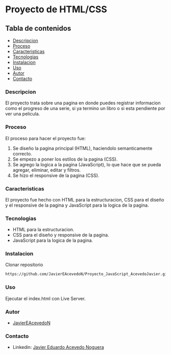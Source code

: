 # Proyecto de HTML/CSS
## Tabla de contenidos
- [Descripcion](#descripcion)
- [Proceso](#proceso)
- [Caracteristicas](#caracteristicas)
- [Tecnologias](#tecnologias)
- [Instalacion](#instalacion)
- [Uso](#uso)
- [Autor](#autor)
- [Contacto](#contacto)
### Descripcion
El proyecto trata sobre una pagina en donde puedes registrar informacion como el progreso de una serie, si ya termino un libro o si esta pendiente por ver una pelicula.
### Proceso
El proceso para hacer el proyecto fue:
1. Se diseño la pagina principal (HTML), haciendolo semanticamente correcto.
2. Se empezo a poner los estilos de la pagina (CSS).
4. Se agrego la logica a la pagina (JavaScript), lo que hace que se pueda agregar, eliminar, editar y filtros.
3. Se hizo el responsive de la pagina (CSS).
### Caracteristicas
El proyecto fue hecho con HTML para la estructuracion, CSS para el diseño y el responsive de la pagina y JavaScript para la logica de la pagina.
### Tecnologias
- HTML para la estructuracion.
- CSS para el diseño y responsive de la pagina.
- JavaScript para la logica de la pagina.
### Instalacion
Clonar repositorio
```sh
https://github.com/JavierEAcevedoN/Proyecto_JavaScript_AcevedoJavier.git
```
### Uso
Ejecutar el index.html con Live Server.
### Autor
- [JavierEAcevedoN](https://github.com/JavierEAcevedoN)
### Contacto
- Linkedin: [Javier Eduardo Acevedo Noguera](https://www.linkedin.com/in/javier-eduardo-acevedo-noguera)